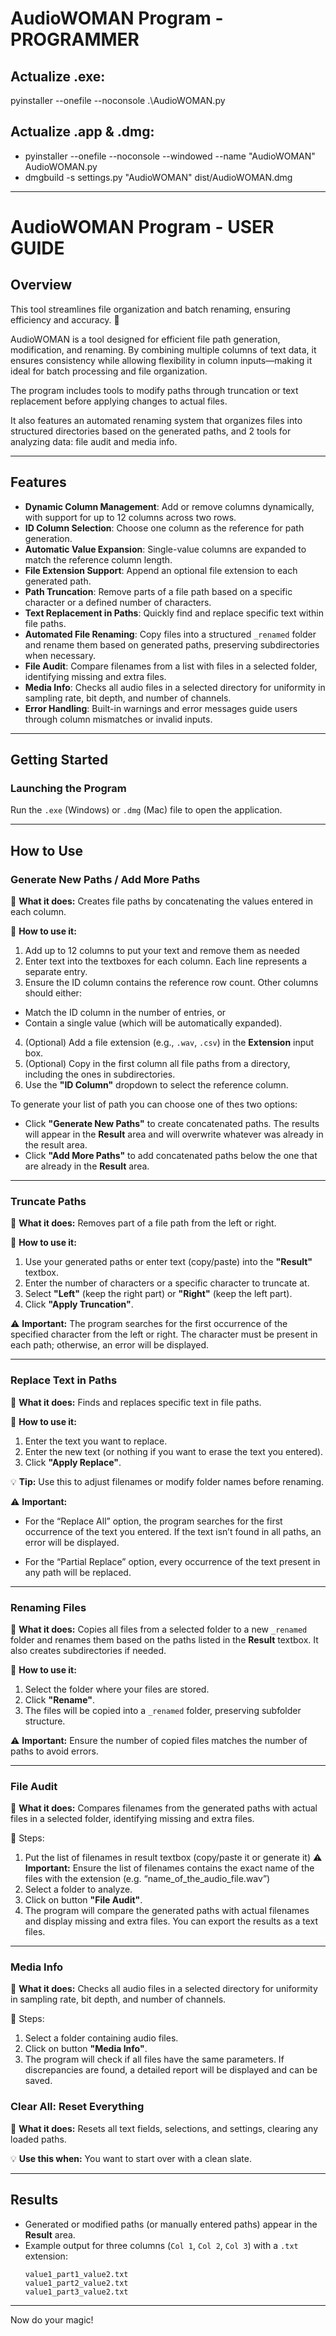# **AudioWOMAN Program - PROGRAMMER**

## **Actualize .exe:**
pyinstaller --onefile --noconsole .\AudioWOMAN.py

## **Actualize .app & .dmg:**
* pyinstaller --onefile --noconsole --windowed --name "AudioWOMAN" AudioWOMAN.py
* dmgbuild -s settings.py "AudioWOMAN" dist/AudioWOMAN.dmg

------------------------------------------------------------------------

# **AudioWOMAN Program - USER GUIDE**

## **Overview**

This tool streamlines file organization and batch renaming, ensuring efficiency and accuracy. 🚀

AudioWOMAN is a tool designed for efficient file path generation, modification, and renaming. By combining multiple columns of text data, it ensures consistency while allowing flexibility in column inputs—making it ideal for batch processing and file organization.

The program includes tools to modify paths through truncation or text replacement before applying changes to actual files. 

It also features an automated renaming system that organizes files into structured directories based on the generated paths, and 2 tools for analyzing data: file audit and media info.


---

## **Features**

- **Dynamic Column Management**: Add or remove columns dynamically, with support for up to 12 columns across two rows.
- **ID Column Selection**: Choose one column as the reference for path generation.
- **Automatic Value Expansion**: Single-value columns are expanded to match the reference column length.
- **File Extension Support**: Append an optional file extension to each generated path.
- **Path Truncation**: Remove parts of a file path based on a specific character or a defined number of characters.
- **Text Replacement in Paths**: Quickly find and replace specific text within file paths.
- **Automated File Renaming**: Copy files into a structured `_renamed` folder and rename them based on generated paths, preserving subdirectories when necessary.
- **File Audit**: Compare filenames from a list with files in a selected folder, identifying missing and extra files.
- **Media Info**: Checks all audio files in a selected directory for uniformity in sampling rate, bit depth, and number of channels.
- **Error Handling**: Built-in warnings and error messages guide users through column mismatches or invalid inputs.

---

## **Getting Started**

### **Launching the Program**

Run the `.exe` (Windows) or `.dmg` (Mac) file to open the application.

---

## **How to Use**

### **Generate New Paths / Add More Paths**

🔹 **What it does:**
Creates file paths by concatenating the values entered in each column.

🔹 **How to use it:**

1.	Add up to 12 columns to put your text and remove them as needed
2.	Enter text into the textboxes for each column. Each line represents a separate entry.
3.	Ensure the ID column contains the reference row count. Other columns should either:
   - Match the ID column in the number of entries, or
   - Contain a single value (which will be automatically expanded).
4.	(Optional) Add a file extension (e.g., `.wav`, `.csv`) in the **Extension** input box.
5.	(Optional) Copy in the first column all file paths from a directory, including the ones in subdirectories. 
6. Use the **"ID Column"** dropdown to select the reference column.

To generate your list of path you can choose one of thes two options:
  - Click **"Generate New Paths"** to create concatenated paths. The results will appear in the **Result** area and will overwrite whatever was already in the result area.
  - Click **"Add More Paths"** to add concatenated paths below the one that are already in the **Result** area.

---

### **Truncate Paths**

🔹 **What it does:**
Removes part of a file path from the left or right.

🔹 **How to use it:**

1. Use your generated paths or enter text (copy/paste) into the **"Result"** textbox.
2. Enter the number of characters or a specific character to truncate at.
3. Select **"Left"** (keep the right part) or **"Right"** (keep the left part).
4. Click **"Apply Truncation"**.

⚠ **Important:** The program searches for the first occurrence of the specified character from the left or right. The character must be present in each path; otherwise, an error will be displayed.

---

### **Replace Text in Paths**

🔹 **What it does:**
Finds and replaces specific text in file paths.

🔹 **How to use it:**

1. Enter the text you want to replace.
2. Enter the new text (or nothing if you want to erase the text you entered).
3. Click **"Apply Replace"**.

💡 **Tip:** Use this to adjust filenames or modify folder names before renaming.

⚠ **Important:** 
- For the “Replace All” option, the program searches for the first occurrence of the text you entered.  If the text isn’t found in all paths, an error will be displayed.

- For the “Partial Replace” option, every occurrence of the text present in any path will be replaced.

---

### **Renaming Files**

🔹 **What it does:**
Copies all files from a selected folder to a new `_renamed` folder and renames them based on the paths listed in the **Result** textbox. It also creates subdirectories if needed.

🔹 **How to use it:**

1. Select the folder where your files are stored.
2. Click **"Rename"**.
3. The files will be copied into a `_renamed` folder, preserving subfolder structure.

⚠ **Important:** Ensure the number of copied files matches the number of paths to avoid errors.

---

### **File Audit**
🔹 **What it does:**
Compares filenames from the generated paths with actual files in a selected folder, identifying missing and extra files.

📌 Steps:
1.	Put the list of filenames in result textbox (copy/paste it or generate it)
⚠ **Important:** Ensure the list of filenames contains the exact name of the files with the extension (e.g. “name_of_the_audio_file.wav”)
2.	Select a folder to analyze.
3.	Click on button **"File Audit"**.
4.	The program will compare the generated paths with actual filenames and display missing and extra files.
You can export the results as a text files.

---

### **Media Info**

🔹 **What it does:**
Checks all audio files in a selected directory for uniformity in sampling rate, bit depth, and number of channels.

📌 Steps:
1.	Select a folder containing audio files.
2.	Click on button **"Media Info"**.
3.	The program will check if all files have the same parameters.
If discrepancies are found, a detailed report will be displayed and can be saved.


### **Clear All: Reset Everything**

🔹 **What it does:**
Resets all text fields, selections, and settings, clearing any loaded paths.

💡 **Use this when:** You want to start over with a clean slate.

---

## **Results**

- Generated or modified paths (or manually entered paths) appear in the **Result** area.
- Example output for three columns (`Col 1`, `Col 2`, `Col 3`) with a `.txt` extension:
  ```
  value1_part1_value2.txt
  value1_part2_value2.txt
  value1_part3_value2.txt
  ```

---

Now do your magic!

